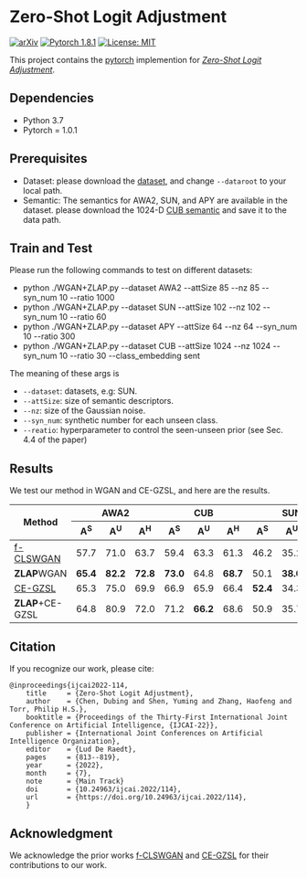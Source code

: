 # Zero-Shot Logit Adjustment
[![arXiv](https://img.shields.io/badge/stat.ML-arXiv%3A2204.11822-B31B1B.svg)](https://arxiv.org/abs/2204.11822)
[![Pytorch 1.8.1](https://img.shields.io/badge/pytorch-1.0.1-blue.svg)](https://pytorch.org/)
[![License: MIT](https://img.shields.io/badge/License-MIT-yellow.svg)](https://github.com/cdb342/IJCAI-2022-ZLA)

This project contains the [pytorch](http://pytorch.org/) implemention for [*Zero-Shot Logit Adjustment*](https://www.ijcai.org/proceedings/2022/0114.pdf).

## Dependencies
- Python 3.7
- Pytorch = 1.0.1
## Prerequisites
- Dataset: please download the [dataset](https://www.mpi-inf.mpg.de/departments/computer-vision-and-machine-learning/research/zero-shot-learning/zero-shot-learning-the-good-the-bad-and-the-ugly), and change `--dataroot` to your local path.
- Semantic: The semantics for AWA2, SUN, and APY are available in the dataset. please download the 1024-D [CUB semantic](https://github.com/Hanzy1996/CE-GZSL) and save it to the data path.

## Train and Test
Please run the following commands to test on different datasets:

- python ./WGAN+ZLAP.py --dataset AWA2 --attSize 85 --nz 85 --syn_num 10 --ratio 1000  
- python ./WGAN+ZLAP.py --dataset SUN --attSize 102 --nz 102 --syn_num 10 --ratio 60  
- python ./WGAN+ZLAP.py --dataset APY --attSize 64 --nz 64 --syn_num 10 --ratio 300  
- python ./WGAN+ZLAP.py --dataset CUB --attSize 1024 --nz 1024 --syn_num 10 --ratio 30 --class_embedding sent

The meaning of these args is

- `--dataset`: datasets, e.g: SUN.  
- `--attSize`: size of semantic descriptors.  
- `--nz`: size of the Gaussian noise.  
- `--syn_num`: synthetic number for each unseen class.  
- `--reatio`: hyperparameter to control the seen-unseen prior (see Sec. 4.4 of the paper)

## Results
We test our method in WGAN and CE-GZSL, and here are the results.
<table>
<thead>
  <tr>
    <th rowspan="2">Method</th>
    <th colspan="3">AWA2</th>
    <th colspan="3">CUB</th>
    <th colspan="3">SUN</th>
    <th colspan="3">APY</th>
  </tr>
  <tr>
    <th>A<sup>S</sup></th>
    <th>A<sup>U</sup></th>
    <th>A<sup>H</sup></th>
    <th>A<sup>S</sup></th>
    <th>A<sup>U</sup></th>
    <th>A<sup>H</sup></th>
    <th>A<sup>S</sup></th>
    <th>A<sup>U</sup></th>
    <th>A<sup>H</sup></th>
    <th>A<sup>S</sup></th>
    <th>A<sup>U</sup></th>
    <th>A<sup>H</sup></th>
  </tr>
</thead>
<tbody>
  <tr>
    <td><a href="https://openaccess.thecvf.com/content_cvpr_2018/html/Xian_Feature_Generating_Networks_CVPR_2018_paper.html">f-CLSWGAN</a></td>
    <td>57.7</td>
    <td>71.0</td>
    <td>63.7</td>
    <td>59.4</td>
    <td>63.3</td>
    <td>61.3</td>
    <td>46.2</td>
    <td>35.2</td>
    <td>40.0</td>
    <td>32.5</td>
    <td>57.2</td>
    <td>41.5</td>
  </tr>
  <tr>
    <td><b>ZLAP</b>WGAN</td>
    <td><b>65.4</td>
    <td><b>82.2</td>
    <td><b>72.8</td>
    <td><b>73.0</td>
    <td>64.8</td>
    <td><b>68.7</td>
    <td>50.1</td>
    <td><b>38.0</td>
    <td><b>43.2</td>
    <td><b>40.2</td>
    <td>53.8</td>
    <td>46.0</td>
  </tr>
  <tr>
    <td><a href="https://openaccess.thecvf.com/content/CVPR2021/html/Han_Contrastive_Embedding_for_Generalized_Zero-Shot_Learning_CVPR_2021_paper.html">CE-GZSL</a></td>
    <td>65.3</td>
    <td>75.0</td>
    <td>69.9</td>
    <td>66.9</td>
    <td>65.9</td>
    <td>66.4</td>
    <td><b>52.4</td>
    <td>34.3</td>
    <td>41.5</td>
    <td>28.3</td>
    <td><b>65.8</td>
    <td>39.6</td>
  </tr>
  <tr>
    <td><b>ZLAP</b>+CE-GZSL</td>
    <td>64.8</td>
    <td>80.9</td>
    <td>72.0</td>
    <td>71.2</td>
    <td><b>66.2</td>
    <td>68.6</td>
    <td>50.9</td>
    <td>35.7</td>
    <td>42.0</td>
    <td>38.3</td>
    <td>60.9</td>
    <td><b>47.0</td>
  </tr>
</tbody>
</table>

## Citation
If you recognize our work, please cite:  

    @inproceedings{ijcai2022-114,
        title     = {Zero-Shot Logit Adjustment},
        author    = {Chen, Dubing and Shen, Yuming and Zhang, Haofeng and Torr, Philip H.S.},
        booktitle = {Proceedings of the Thirty-First International Joint Conference on Artificial Intelligence, {IJCAI-22}},
        publisher = {International Joint Conferences on Artificial Intelligence Organization},
        editor    = {Lud De Raedt},
        pages     = {813--819},
        year      = {2022},
        month     = {7},
        note      = {Main Track}
        doi       = {10.24963/ijcai.2022/114},
        url       = {https://doi.org/10.24963/ijcai.2022/114},
        }
    
## Acknowledgment
We acknowledge the prior works [f-CLSWGAN](https://www.mpi-inf.mpg.de/departments/computer-vision-and-machine-learning/research/zero-shot-learning/feature-generating-networks-for-zero-shot-learning) and [CE-GZSL](https://github.com/Hanzy1996/CE-GZSL) for their contributions to our work.

